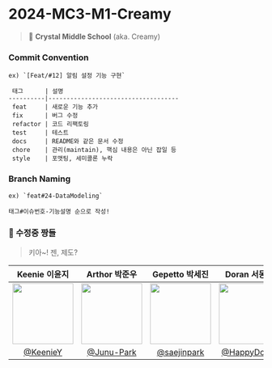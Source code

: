 # 2024-MC3-M1-Creamy
> 🔮 **Crystal Middle School** (aka. Creamy)

### Commit Convention
``` 
ex) `[Feat/#12] 알림 설정 기능 구현`

 태그      | 설명                                
----------|------------------------------------
 feat     | 새로운 기능 추가                        
 fix      | 버그 수정                             
 refactor | 코드 리팩토링                          
 test     | 테스트                               
 docs     | README와 같은 문서 수정                
 chore    | 관리(maintain), 핵심 내용은 아닌 잡일 등  
 style    | 포맷팅, 세미콜론 누락                   

```

### Branch Naming
``` 
ex) `feat#24-DataModeling`

태그#이슈번호-기능설명 순으로 작성!

```


### 🏫 수정중 짱들

> 키아~! 젠, 제도?

| Keenie 이윤지 | Arthor 박준우 | Gepetto 박세진 | Doran 서동원 | Jen 현재연 |
|:-:|:-:|:-:|:-:|:-:|
|<img src="https://avatars.githubusercontent.com/u/166780563?v=4" width=120>|<img src="https://avatars.githubusercontent.com/u/99196087?v=4" width=120>|<img src="https://avatars.githubusercontent.com/u/54755633?v=4" width=120>|<img src="https://avatars.githubusercontent.com/u/52277540?v=4" width=120>|<img src="https://avatars.githubusercontent.com/u/64794813?v=4" width=120>|
|[@KeenieY](https://github.com/KeenieY)|[@Junu-Park](https://github.com/Junu-Park)|[@saejinpark](https://github.com/saejinpark)|[@HappyDoran](https://github.com/HappyDoran)|[@HyunJaeyeon](https://github.com/HyunJaeyeon)|
